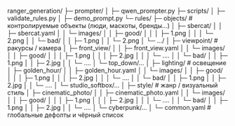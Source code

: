 ranger_generation/
    ├─ prompter/
    │       ├─ qwen_prompter.py
    ├─ scripts/
    │       ├─ validate_rules.py
    │       ├─ demo_prompt.py
    └─ rules/
        ├─ objects/                # контролируемые объекты (люди, маскоты, бренды…)
        │   ├─ sbercat/
        │   │   ├─ sbercat.yaml
        │   │   └─ images/
        │   │       ├─ good/
        │   │       │   ├─ 1.png
        │   │       │   └─ 2.png
        │   │       └─ bad/
        │   │           ├─ 1.png
        │   │           └─ 2.png
        │   └─ …/
        │
        ├─ viewpoint/              # ракурсы / камера
        │   ├─ front_view/
        │   │   ├─ front_view.yaml
        │   │   └─ images/
        │   │       ├─ good/
        │   │       │   ├─ 1.png
        │   │       │   ├─ 2.jpg
        │   │       │   └─ ....
        │   │       └─ bad/
        │   │           ├─ 1.png
        │   │           ├─ 2.jpg
        │   │           └─ ....
        │   └─ top_down/…
        │
        ├─ lighting/               # освещение
        │   ├─ golden_hour/
        │   │   ├─ golden_hour.yaml
        │   │   └─ images/
        │   │       ├─ good/
        │   │       │   ├─ 1.png
        │   │       │   ├─ 2.jpg
        │   │       │   └─ ....
        │   │       └─ bad/
        │   │           ├─ 1.png
        │   │           ├─ 2.jpg
        │   │           └─ ....
        │   └─ studio_softbox/…
        │
        ├─ style/                  # жанр / визуальный стиль
        │   ├─ cinematic_photo/
        │   │   ├─ cinematic_photo.yaml
        │   │   └─ images/
        │   │       ├─ good/
        │   │       │   ├─ 1.png
        │   │       │   ├─ 2.jpg
        │   │       │   └─ ....
        │   │       └─ bad/
        │   │           ├─ 1.png
        │   │           ├─ 2.jpg
        │   │           └─ ....
        │   └─ cyberpunk/…
        │
        └─ common.yaml             # глобальные дефолты и чёрный список
